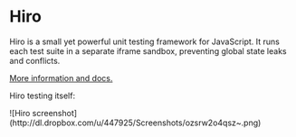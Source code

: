 Hiro
=======

Hiro is a small yet powerful unit testing framework for JavaScript. It runs each test suite in a separate iframe sandbox, preventing global state leaks and conflicts.

[More information and docs.](http://hirojs.com/)

Hiro testing itself:
<p>![Hiro screenshot](http://dl.dropbox.com/u/447925/Screenshots/ozsrw2o4qsz~.png)</p>


